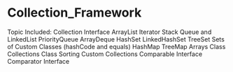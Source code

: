 # Collection_Framework

Topic Included:
Collection Interface
ArrayList
Iterator
Stack
Queue and LinkedList
PriorityQueue
ArrayDeque
HashSet
LinkedHashSet
TreeSet
Sets of Custom Classes (hashCode and equals)
HashMap
TreeMap
Arrays Class
Collections Class
Sorting Custom Collections
Comparable Interface
Comparator Interface

